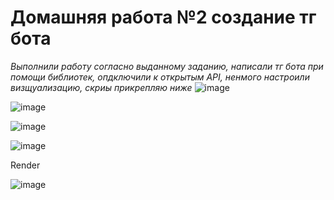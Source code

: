# Домашняя работа №2 создание тг бота
*Выполнили работу согласно выданному заданию, написали тг бота при помощи библиотек, опдключили к открытым API, ненмого настроили визщуализацию, скриы прикрепляю ниже*
![image](https://github.com/user-attachments/assets/8b56e069-8140-451c-99f3-b75d5ffe8964)

![image](https://github.com/user-attachments/assets/ab8f7644-415b-4e91-ae59-3903a3ce5539)

![image](https://github.com/user-attachments/assets/336b22df-b8bf-41fd-8945-64687a9c5054)

![image](https://github.com/user-attachments/assets/6764b2df-af65-413d-b061-d2992e77c37e)


Render

![image](https://github.com/user-attachments/assets/ce3bcb77-d845-4874-9464-0620ee2d9c72)

